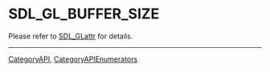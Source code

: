 # SDL_GL_BUFFER_SIZE

Please refer to [SDL_GLattr](SDL_GLattr) for details.

----
[CategoryAPI](CategoryAPI), [CategoryAPIEnumerators](CategoryAPIEnumerators)

